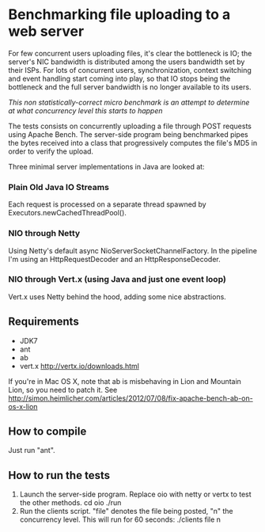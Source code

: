 Benchmarking file uploading to a web server
===========================================

For few concurrent users uploading files, it's clear the bottleneck is IO; the server's NIC bandwidth is distributed among the users bandwidth set by their ISPs.
For lots of concurrent users, synchronization, context switching and event handling start coming into play, so that IO stops being the bottleneck and the full server bandwidth is no longer available to its users.

*This non statistically-correct micro benchmark is an attempt to determine at what concurrency level this starts to happen*

The tests consists on concurrently uploading a file through POST requests using Apache Bench.
The server-side program being benchmarked pipes the bytes received into a class that progressively computes the file's MD5 in order to verify the upload.

Three minimal server implementations in Java are looked at:

### Plain Old Java IO Streams ###
Each request is processed on a separate thread spawned by Executors.newCachedThreadPool().

### NIO through Netty ###
Using Netty's default async NioServerSocketChannelFactory. In the pipeline I'm using an HttpRequestDecoder and an HttpResponseDecoder.

### NIO through Vert.x (using Java and just one event loop) ###
Vert.x uses Netty behind the hood, adding some nice abstractions.

Requirements
-----------------------
- JDK7
- ant
- ab
- vert.x http://vertx.io/downloads.html

If you're in Mac OS X, note that ab is misbehaving in Lion and Mountain Lion, so you need to patch it.
See http://simon.heimlicher.com/articles/2012/07/08/fix-apache-bench-ab-on-os-x-lion


How to compile
--------------
Just run "ant".


How to run the tests
--------------------

1. Launch the server-side program. Replace oio with netty or vertx to test the other methods.
    cd oio
    ./run
2. Run the clients script. "file" denotes the file being posted, "n" the concurrency level. This will run for 60 seconds:
    ./clients file n
